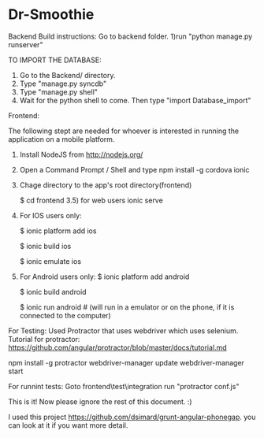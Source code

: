Dr-Smoothie
===========

Backend Build instructions:
Go to backend folder.
1)run "python manage.py runserver"

TO IMPORT THE DATABASE:
1) Go to the Backend/ directory.
2) Type "manage.py syncdb"
3) Type "manage.py shell"
4) Wait for the python shell to come. Then type "import Database_import"


Frontend:

The following stept are needed for whoever is interested in running the application on a mobile platform.

1) Install NodeJS from http://nodejs.org/

2) Open a Command Prompt / Shell and type npm install -g cordova ionic

3) Chage directory to the app's root directory(frontend)

	$ cd frontend
3.5) for web users 
        ionic serve
	
4) For IOS users only:

	$ ionic platform add ios
	
	$ ionic build ios
	
	$ ionic emulate ios
	
5) For Android users only: $ ionic platform add android

	$ ionic build android
	
	$ ionic run android    # (will run in a emulator or on the phone, if it is connected to the computer)

For Testing: 
   Used Protractor that uses webdriver which uses selenium.
   Tutorial for protractor: https://github.com/angular/protractor/blob/master/docs/tutorial.md 

   npm install -g protractor
   webdriver-manager update
   webdriver-manager start

For runnint tests:
   Goto frontend\test\integration
   run "protractor conf.js"


This is it! Now please ignore the rest of this document. :)




	
I used this project https://github.com/dsimard/grunt-angular-phonegap. 
you can look at it if you want more detail.
